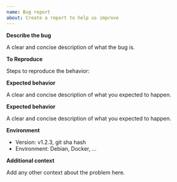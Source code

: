 ```yaml
---
name: Bug report
about: Create a report to help us improve
---
```


**Describe the bug**

A clear and concise description of what the bug is.

**To Reproduce**

Steps to reproduce the behavior:

<!--
1. Call function `foo.Bar`
2. Function returns invalid value `baz`
-->

**Expected behavior**

A clear and concise description of what you expected to happen.

**Expected behavior**

A clear and concise description of what you expected to happen.

**Environment**

- Version: v1.2.3, git sha hash
- Environment: Debian, Docker, ...

**Additional context**

Add any other context about the problem here.
